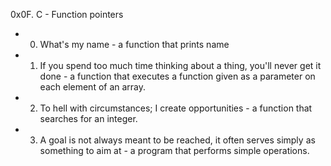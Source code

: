 0x0F. C - Function pointers

* 0. What's my name - a function that prints name
* 1. If you spend too much time thinking about a thing, you'll never get it done - a function that executes a function given as a parameter on each element of an array.
* 2. To hell with circumstances; I create opportunities - a function that searches for an integer.
* 3. A goal is not always meant to be reached, it often serves simply as something to aim at - a program that performs simple operations.
